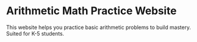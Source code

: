 # Arithmetic Math Practice Website

This website helps you practice basic arithmetic problems to build mastery. Suited for K-5 students.